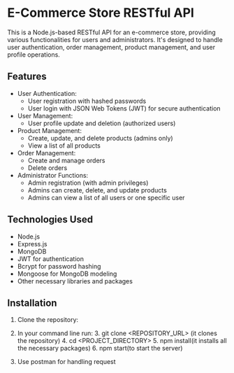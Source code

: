 # E-Commerce Store RESTful API

This is a Node.js-based RESTful API for an e-commerce store, providing various functionalities for users and administrators. It's designed to handle user authentication, order management, product management, and user profile operations.

## Features

- User Authentication:
  - User registration with hashed passwords
  - User login with JSON Web Tokens (JWT) for secure authentication
- User Management:
  - User profile update and deletion (authorized users)
- Product Management:
  - Create, update, and delete products (admins only)
  - View a list of all products
- Order Management:
  - Create and manage orders
  - Delete orders
- Administrator Functions:
  - Admin registration (with admin privileges)
  - Admins can create, delete, and update products
  - Admins can view a list of all users or one specific user

## Technologies Used

- Node.js
- Express.js
- MongoDB
- JWT for authentication
- Bcrypt for password hashing
- Mongoose for MongoDB modeling
- Other necessary libraries and packages

## Installation

1. Clone the repository:
2. In your command line run:
   3. git clone <REPOSITORY_URL> (it clones the repository)
   4. cd <PROJECT_DIRECTORY>
   5. npm install(it installs all the necessary packages)
   6. npm start(to start the server)

7. Use postman for handling request


